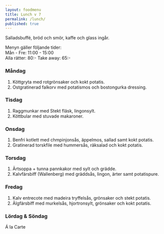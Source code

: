 ```yaml
---
layout: foodmenu
title: Lunch v 7
permalink: /lunch/
published: true
---
```

Salladsbuffé, bröd och smör, kaffe och glass ingår.

Menyn gäller följande tider:  
Mån - Fre: 11:00 - 15:00  
Alla rätter: 80:- Take away: 65:-

### Måndag

1. Köttgryta med rotgrönsaker och kokt potatis.
2. Ostgratinerad falkorv med potatismos och bostongurka dressing.

### Tisdag

1. Raggmunkar med Stekt fläsk, lingonsylt.
2. Köttbular med stuvade makaroner. 

### Onsdag

1. Benfri kotlett med chmpinjonsås, äppelmos, sallad samt kokt potatis.
2. Gratinerad torskfile med hummersås, räksalad och kokt potatis.

### Torsdag

1. Ärtsoppa + tunna pannkakor med sylt och grädde.
2. Kalvfärsbiff (Wallenberg) med gräddsås, lingon, ärter samt potatispure.

### Fredag

1. Kalv entrecote med madeira tryffelsås, grönsaker och stekt potatis.  
2. Älgfärsbiff med murkelsås, hjortronsylt, grönsaker och kokt potatis.


### Lördag & Söndag

Á la Carte
